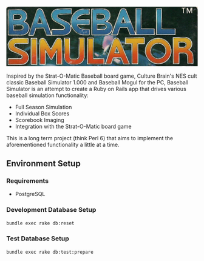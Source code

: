 ![Alt text](/app/assets/images/baseball_simulator.png?raw=true)

Inspired by the Strat-O-Matic Baseball board game, Culture Brain's NES cult classic Baseball Simulator 1.000 and Baseball Mogul for the PC, Baseball Simulator is an attempt to create a Ruby on Rails app that drives various baseball simulation functionality:

* Full Season Simulation
* Individual Box Scores
* Scorebook Imaging
* Integration with the Strat-O-Matic board game

This is a long term project (think Perl 6) that aims to implement the aforementioned functionality a little at a time.


## Environment Setup

### Requirements
* PostgreSQL

### Development Database Setup
```bash
bundle exec rake db:reset
```

### Test Database Setup
```bash
bundle exec rake db:test:prepare
```

